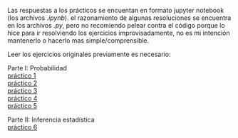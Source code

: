 Las respuestas a los prácticos se encuentan en formato jupyter notebook (los archivos *.ipynb*). el razonamiento de algunas resoluciones se encuentra en los archivos *.py*, pero no recomiendo pelear contra el código porque lo hice para ir resolviendo los ejercicios improvisadamente, no es mi intención mantenerlo o hacerlo mas simple/comprensible.  

Leer los ejercicios originales previamente es necesario:  

Parte I: Probabilidad   
[práctico 1](https://drive.google.com/open?id=1X4ZGeWQ1vZYP2aSQvWfEOVqeW-tZedKD)   
[práctico 2](https://drive.google.com/open?id=1N98T6xU6Girdz2Ngt9CzE8Mjy97uICZ6)   
[práctico 3](https://drive.google.com/open?id=1JJ6D0K4PxrUNBxusu_mlLYhUlXX-txsN)   
[práctico 4](https://drive.google.com/open?id=1-JTwBg0Nt9jOuQX1vgStpW-089dZVUMe)   
[práctico 5](https://drive.google.com/open?id=1-pYfXfjIRCm-M-QaY0ZuNqsRWSmAHLyV)   
  
Parte II: Inferencia estadística  
[práctico 6](https://drive.google.com/open?id=13pnyhnsLaejJJSaEfZpqHK_rMZ_ChuaN)   

